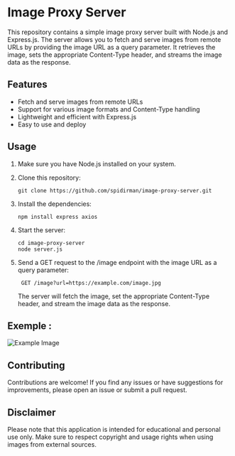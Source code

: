 # Image Proxy Server

This repository contains a simple image proxy server built with Node.js and Express.js. The server allows you to fetch and serve images from remote URLs by providing the image URL as a query parameter. It retrieves the image, sets the appropriate Content-Type header, and streams the image data as the response.

## Features

- Fetch and serve images from remote URLs
- Support for various image formats and Content-Type handling
- Lightweight and efficient with Express.js
- Easy to use and deploy

## Usage

1. Make sure you have Node.js installed on your system.
2. Clone this repository:

   ```
   git clone https://github.com/spidirman/image-proxy-server.git
   
   ```
3. Install the dependencies:
   ```
   npm install express axios
   ```
4. Start the server:
   
   ```
   cd image-proxy-server
   node server.js
   
   ```
5. Send a GET request to the /image endpoint with the image URL as a query parameter:

   ```
    GET /image?url=https://example.com/image.jpg

   ```

   The server will fetch the image, set the appropriate Content-Type header, and stream the image data as the response.
   
## Exemple :

   ![Example Image](https://github.com/spidirman/image-proxy-server/blob/main/images/exemple.png?raw=true)

## Contributing
Contributions are welcome! If you find any issues or have suggestions for improvements, please open an issue or submit a pull request.


## Disclaimer
Please note that this application is intended for educational and personal use only. Make sure to respect copyright and usage rights when using images from external sources.

